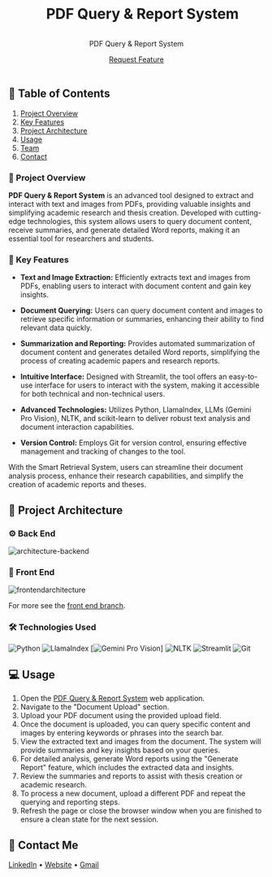 <div align="center">
  <div id="user-content-toc">
    <ul>
      <summary><h1 style="display: inline-block;">PDF Query & Report System</h1></summary>
    </ul>
  </div>
  
  <p>PDF Query & Report System</p>
    <a href="https://technocolabfinalproject.onrender.com/" target="_blank">Request Feature</a>
</div>
<br>

## 📝 Table of Contents

1. [ Project Overview ](#introduction)
2. [ Key Features ](#features)
3. [ Project Architecture ](#arch)
4. [ Usage ](#usage)
5. [ Team ](#team)
6. [ Contact ](#contact)

<a name="introduction"></a>
### 🔌 Project Overview

**PDF Query & Report System** is an advanced tool designed to extract and interact with text and images from PDFs, providing valuable insights and simplifying academic research and thesis creation. Developed with cutting-edge technologies, this system allows users to query document content, receive summaries, and generate detailed Word reports, making it an essential tool for researchers and students.

### 🔌 Key Features

- **Text and Image Extraction:** Efficiently extracts text and images from PDFs, enabling users to interact with document content and gain key insights.

- **Document Querying:** Users can query document content and images to retrieve specific information or summaries, enhancing their ability to find relevant data quickly.

- **Summarization and Reporting:** Provides automated summarization of document content and generates detailed Word reports, simplifying the process of creating academic papers and research reports.

- **Intuitive Interface:** Designed with Streamlit, the tool offers an easy-to-use interface for users to interact with the system, making it accessible for both technical and non-technical users.

- **Advanced Technologies:** Utilizes Python, LlamaIndex, LLMs (Gemini Pro Vision), NLTK, and scikit-learn to deliver robust text analysis and document interaction capabilities.

- **Version Control:** Employs Git for version control, ensuring effective management and tracking of changes to the tool.

With the Smart Retrieval System, users can streamline their document analysis process, enhance their research capabilities, and simplify the creation of academic reports and theses.
<a name="arch"></a>
## 📝 Project Architecture

### ⚙️ Back End

![architecture-backend](https://github.com/Hamagistral/TeethSeg/assets/66017329/3eddbe6e-1afb-4a52-8128-006367c0d670)

### 🎨 Front End

![frontendarchitecture](https://github.com/Hamagistral/TeethSeg/assets/66017329/2fb117b5-8dc9-4ac6-a9f0-7f7a2a15e122)

For more see the [front end branch](https://github.com/Hamagistral/TeethSeg/tree/frontend).

### 🛠️ Technologies Used

![Python](https://img.shields.io/badge/python-3670A0?style=for-the-badge&logo=python&logoColor=ffdd54)
![LlamaIndex](https://img.shields.io/badge/LlamaIndex-%234E8F41.svg?style=for-the-badge&logo=llama&logoColor=white)
[![Gemini Pro Vision](https://img.shields.io/badge/Gemini%20Pro%20Vision-blue?style=for-the-badge&logo=text&logoColor=white)]
![NLTK](https://img.shields.io/badge/NLTK-%23D3A02A.svg?style=for-the-badge&logo=nltk&logoColor=white)
![Streamlit](https://img.shields.io/badge/Streamlit-%233C6F82.svg?style=for-the-badge&logo=streamlit&logoColor=white)
![Git](https://img.shields.io/badge/Git-%23F05032.svg?style=for-the-badge&logo=git&logoColor=white)

<a name="usage"></a>
## 💻 Usage
1. Open the [PDF Query & Report System](https://example-render-url.com) web application.
2. Navigate to the "Document Upload" section.
3. Upload your PDF document using the provided upload field.
4. Once the document is uploaded, you can query specific content and images by entering keywords or phrases into the search bar.
5. View the extracted text and images from the document. The system will provide summaries and key insights based on your queries.
6. For detailed analysis, generate Word reports using the "Generate Report" feature, which includes the extracted data and insights.
7. Review the summaries and reports to assist with thesis creation or academic research.
8. To process a new document, upload a different PDF and repeat the querying and reporting steps.
9. Refresh the page or close the browser window when you are finished to ensure a clean state for the next session.

<a name="contact"></a>
## 📨 Contact Me

[LinkedIn](https://www.linkedin.com/in/ibtissam-ech-chaibi/) •
[Website](https://ibtissamportfolio.netlify.app/) •
[Gmail](hamza.echchaibi@gmail.com)
